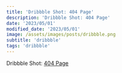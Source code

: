 ```yaml
---
title: 'Dribbble Shot: 404 Page'
description: 'Dribbble Shot: 404 Page'
date: '2023/05/01'
modified_date: '2023/05/01'
image: /assets/images/posts/dribbble.png
subtitle: 'dribbble'
tags: 'dribbble'
---
```


Dribbble Shot: [404 Page](https://dribbble.com/shots/2788940-404-Page)
